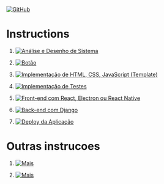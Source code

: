 [![GitHub](https://img.shields.io/badge/Back_to_Home-181717?style=for-the-badge&logo=github)](https://github.com/Catson28/FindOneOnAll)

#   Instructions


1. [![Análise e Desenho de Sistema](https://img.shields.io/badge/Análise_e_Desenho_de_Sistema-blue?style=for-the-badge)](instructions/Análise_e_Desenho_de_Sistema.md)

2. [![Botão](https://img.shields.io/badge/Prototipação_com_Figma_ou_Adobe_XD-363636?style=for-the-badge)](instructions/Prototipação_com_Figma_ou_Adobe_XD.md)

3. [![Implementação de HTML, CSS, JavaScript (Template)](https://img.shields.io/badge/Implementação_de_HTML_CSS_JavaScript_(Template)-green?style=for-the-badge)](instructions/Implementação_de_HTML_CSS_JavaScript.md)

4. [![Implementação de Testes](https://img.shields.io/badge/Implementação_de_Testes-purple?style=for-the-badge)](instructions/Implementação_de_Testes.md)

5. [![Front-end com React, Electron ou React Native](https://img.shields.io/badge/Front_end_com_React_Electron_ou_React_Native-red?style=for-the-badge)](instructions/Front_end_com_React_Electron_ou_React_Native.md)

6. [![Back-end com Django](https://img.shields.io/badge/Back_end_com_Django-yellow?style=for-the-badge)](instructions/Back_end_com_Django.md)

7. [![Deploy da Aplicação](https://img.shields.io/badge/Deploy_da_Aplicação-orange?style=for-the-badge)](instructions/Deploy_da_Aplicação.md)


#   Outras instrucoes

1. [![Mais](https://img.shields.io/badge/See_more...-grey?style=for-the-badge)](https://github.com/Catson28/Enployer-Management)

2. [![Mais](https://img.shields.io/badge/About_Me-cyan?style=for-the-badge)](https://github.com/Catson28/About_Me)